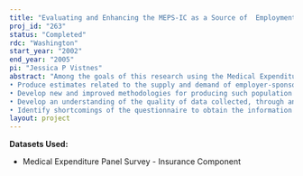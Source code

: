 ```yaml
---
title: "Evaluating and Enhancing the MEPS-IC as a Source of  Employment-Related Insurance Estimates"
proj_id: "263"
status: "Completed"
rdc: "Washington"
start_year: "2002"
end_year: "2005"
pi: "Jessica P Vistnes"
abstract: "Among the goals of this research using the Medical Expenditure Panel Survey (MEPS) - Insurance Component (IC) data are the following:
• Produce estimates related to the supply and demand of employer-sponsored health insurance.
• Develop new and improved methodologies for producing such population estimates.
• Develop an understanding of the quality of data collected, through analysis of response rates, item response rates and data collection results, in order to produce changes in questionnaire structure and collection methodology that will improve collected data.
• Identify shortcomings of the questionnaire to obtain the information necessary to produce reliable population estimates related to employer-sponsored health insurance."
layout: project
---
```


**Datasets Used:**

  - Medical Expenditure Panel Survey - Insurance Component 

